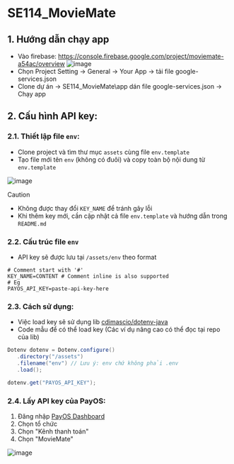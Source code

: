 # SE114_MovieMate
## 1. Hướng dẫn chạy app
- Vào firebase: https://console.firebase.google.com/project/moviemate-a54ac/overview
![image](https://github.com/user-attachments/assets/35ddd763-d38b-45d8-97bc-b5d0b636cceb)
- Chọn Project Setting -> General -> Your App -> tải file google-services.json
- Clone dự án -> SE114_MovieMate\app dán file google-services.json -> Chạy app

## 2. Cấu hình API key:
### 2.1. Thiết lập file `env`:
- Clone project và tìm thư mục `assets` cùng file `env.template`
- Tạo file mới tên `env` (không có đuôi) và copy toàn bộ nội dung từ `env.template`

![image](https://github.com/user-attachments/assets/3bf5180b-8754-4ec0-82bc-09a72d590870)

> [!CAUTION]
> - Không được thay đổi `KEY_NAME` để tránh gây lỗi
> - Khi thêm key mới, cần cập nhật cả file `env.template` và hướng dẫn trong `README.md`

### 2.2. Cấu trúc file `env`
- API key sẽ được lưu tại `/assets/env` theo format
```env
# Comment start with '#'
KEY_NAME=CONTENT # Comment inline is also supported
# Eg
PAYOS_API_KEY=paste-api-key-here
```

### 2.3. Cách sử dụng:
- Việc load key sẽ sử dụng lib [cdimascio/dotenv-java](https://github.com/cdimascio/dotenv-java)
- Code mẫu để có thể load key (Các ví dụ nâng cao có thể đọc tại repo của lib)
```java
Dotenv dotenv = Dotenv.configure()
   .directory("/assets")
   .filename("env") // Lưu ý: env chứ không phải .env
   .load();

dotenv.get("PAYOS_API_KEY");
```

### 2.4. Lấy API key của PayOS:
1. Đăng nhập [PayOS Dashboard](https://my.payos.vn/)
2. Chọn tổ chức
3. Chọn "Kênh thanh toán"
4. Chọn "MovieMate"

![image](https://github.com/user-attachments/assets/c004934f-aabb-4e2c-853e-22edb5fbf55c)
